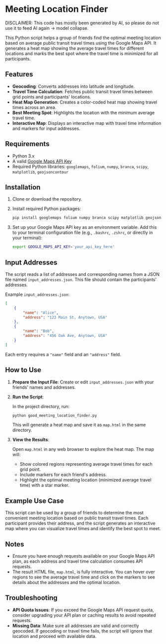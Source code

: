 # Meeting Location Finder

DISCLAIMER: This code has mostly been generated by AI, so please do not use it to feed AI again -> model collapse.

This Python script helps a group of friends find the optimal meeting location based on average public transit travel times using the Google Maps API. It generates a heat map showing the average travel times for different locations and marks the best spot where the travel time is minimized for all participants.

## Features

- **Geocoding**: Converts addresses into latitude and longitude.
- **Travel Time Calculation**: Fetches public transit travel times between grid points and participants' locations.
- **Heat Map Generation**: Creates a color-coded heat map showing travel times across an area.
- **Best Meeting Spot**: Highlights the location with the minimum average travel time.
- **Interactive Map**: Displays an interactive map with travel time information and markers for input addresses.

## Requirements

- Python 3.x
- A valid [Google Maps API Key](https://developers.google.com/maps/documentation/javascript/get-api-key)
- Required Python libraries: `googlemaps`, `folium`, `numpy`, `branca`, `scipy`, `matplotlib`, `geojsoncontour`

## Installation

1. Clone or download the repository.
2. Install required Python packages:

   ```bash
   pip install googlemaps folium numpy branca scipy matplotlib geojsoncontour
   ```

3. Set up your Google Maps API key as an environment variable. Add this to your terminal configuration file (e.g., `.bashrc`, `.zshrc`, or directly in your terminal):

   ```bash
   export GOOGLE_MAPS_API_KEY='your_api_key_here'
   ```

## Input Addresses

The script reads a list of addresses and corresponding names from a JSON file named `input_addresses.json`. This file should contain the participants' addresses.

Example `input_addresses.json`:

```json
[
    {
        "name": "Alice",
        "address": "123 Main St, Anytown, USA"
    },
    {
        "name": "Bob",
        "address": "456 Oak Ave, Anytown, USA"
    }
]
```

Each entry requires a `"name"` field and an `"address"` field.

## How to Use

1. **Prepare the Input File**: Create or edit `input_addresses.json` with your friends' names and addresses.
2. **Run the Script**:

   In the project directory, run:

   ```bash
   python good_meeting_location_finder.py
   ```

   This will generate a heat map and save it as `map.html` in the same directory.

3. **View the Results**:

   Open `map.html` in any web browser to explore the heat map. The map will:
   - Show colored regions representing average travel times for each grid point.
   - Include markers for each friend's address.
   - Highlight the optimal meeting location (minimized average travel time) with a star marker.

## Example Use Case

This script can be used by a group of friends to determine the most convenient meeting location based on public transit travel times. Each participant provides their address, and the script generates an interactive map where you can visualize travel times and identify the best spot to meet.

## Notes

- Ensure you have enough requests available on your Google Maps API plan, as each address and travel time calculation consumes API requests.
- The result HTML file, `map.html`, is fully interactive. You can hover over regions to see the average travel time and click on the markers to see details about the addresses and the optimal location.

## Troubleshooting

- **API Quota Issues**: If you exceed the Google Maps API request quota, consider upgrading your API plan or caching results to avoid repeated requests.
- **Missing Data**: Make sure all addresses are valid and correctly geocoded. If geocoding or travel time fails, the script will ignore that location and proceed with available data.